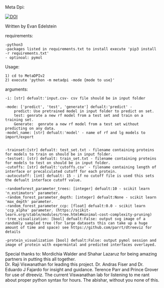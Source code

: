 Meta Dpi: 


[![DOI](https://zenodo.org/badge/DOI/10.5281/zenodo.5706324.svg)](https://doi.org/10.5281/zenodo.5706324)


Written by  Evan Edelstein
 	
requirements:

	-python3
	-packages listed in requirements.txt to install execute 'pip3 install -r requirements.txt'
	- optinoal: pymol
Usage: 

	1) cd to MetaDPIv2 
	2) execute 'python -m metadpi -mode {mode to use}' 

arguments:

	-i: [str] defualt:'input.csv- csv file should be in input folder

	-mode: ['predict', 'test', 'generate'] defualt:'predict' - 
		predict: Use pretrained model in input folder to predict on set.
		test: genrate a new rf model from a test set and train on a training set.
		Generate:  genrate a new rf model from a test set without predicting on any data.
	-model_name: [str] defualt:'model' - name of rf and lg models to import/export 


	-trainset:[str] defualt: test_set.txt - filename containing proteins for models to train on should be in input folder.
	-testset: [str] defualt: train_set.txt - filename containing proteins for models to test on should be in input folder.
	-cutoffs: [str] defualt:'cutoffs.csv' - filename containing length of interface or precalculated cutoff for each protein. 
	-autocutoff: [int] defualt: 15 - if no cutoff file is used this sets the defualt interface cutoff value.	
	
	-randomforest_parameter_trees: [integer] defualt:10 - scikit learn 'n_estimators' parameter.
	-random_forest_parameter_depth: [integer] defualt:None - scikit learn 'max_depth' parameter.
	-random_forest_parameter_ccp: [float] defualt:0.0 - scikit learn 'ccp_alpha' parameter. (https://scikit-learn.org/stable/modules/tree.html#minimal-cost-complexity-pruning)
	-tree_visualization: [bool] defualt:False: output svg image of a randomly sampled tree (for large datasets this can take up a huge amount of time and space) see https://github.com/parrt/dtreeviz for details

	-protein_visualization [bool] defualt:False: output pymol session and image of protein with expermintal and predicted interfaces overlayed. 
	

Special thanks to:
	Mordichia Walder and Shahar Lazaruz for being amazing partners in putting this all together.	
	Dr. Raji Viswanathan for leading this project.
	Dr. Andras Fiser and Dr. Eduardo J Fajardo for insight and guidance. 
	Terence Parr and Prince Grover for use of dtreeviz.
	The current Viswanathan lab for listening to me rant about proper python syntax for hours.
	The abishar, without you none of this. 
	

